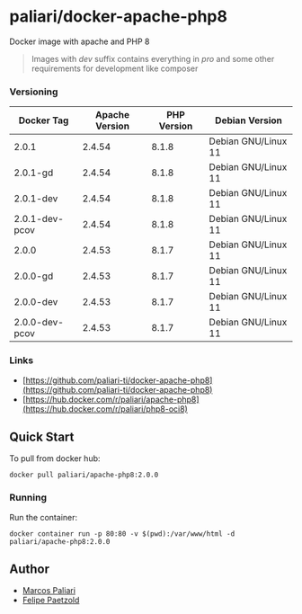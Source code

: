 # paliari/docker-apache-php8

Docker image with apache and PHP 8

> Images with *dev* suffix contains everything in *pro* and some other requirements for development like composer

### Versioning
| Docker Tag      | Apache Version | PHP Version | Debian Version      |
|-----------------|----------------|-------------|---------------------|
| 2.0.1           | 2.4.54         | 8.1.8       | Debian GNU/Linux 11 |
| 2.0.1-gd        | 2.4.54         | 8.1.8       | Debian GNU/Linux 11 |
| 2.0.1-dev       | 2.4.54         | 8.1.8       | Debian GNU/Linux 11 |
| 2.0.1-dev-pcov  | 2.4.54         | 8.1.8       | Debian GNU/Linux 11 |
| 2.0.0           | 2.4.53         | 8.1.7       | Debian GNU/Linux 11 |
| 2.0.0-gd        | 2.4.53         | 8.1.7       | Debian GNU/Linux 11 |
| 2.0.0-dev       | 2.4.53         | 8.1.7       | Debian GNU/Linux 11 |
| 2.0.0-dev-pcov  | 2.4.53         | 8.1.7       | Debian GNU/Linux 11 |

### Links
- [https://github.com/paliari-ti/docker-apache-php8](https://github.com/paliari-ti/docker-apache-php8)
- [https://hub.docker.com/r/paliari/apache-php8](https://hub.docker.com/r/paliari/php8-oci8)

## Quick Start

To pull from docker hub:

```
docker pull paliari/apache-php8:2.0.0
```

### Running

Run the container:

```
docker container run -p 80:80 -v $(pwd):/var/www/html -d paliari/apache-php8:2.0.0
```

Author
-------

-	[Marcos Paliari](https://paliari.com.br)
-	[Felipe Paetzold](https://github.com/felipebohnertpaetzold)
